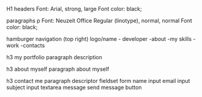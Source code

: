 H1 headers
Font: Arial, strong, large
Font color: black;

paragraphs p
Font: Neuzeit Office Regular (linotype), normal, normal
Font color: black;

hamburger navigation (top right)
logo/name - developer
-about
-my skills
-work
-contacts

h3 my portfolio
paragraph description

h3 about myself
paragraph about myself

h3 contact me
paragraph descriptor
fieldset form
name input
email input
subject input
textarea message
send message button
